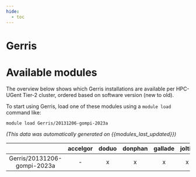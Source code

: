 ```yaml
---
hide:
  - toc
---
```


Gerris
======

# Available modules


The overview below shows which Gerris installations are available per HPC-UGent Tier-2 cluster, ordered based on software version (new to old).

To start using Gerris, load one of these modules using a `module load` command like:

```shell
module load Gerris/20131206-gompi-2023a
```

*(This data was automatically generated on {{modules_last_updated}})*  

| |accelgor|doduo|donphan|gallade|joltik|shinx|
| :---: | :---: | :---: | :---: | :---: | :---: | :---: |
|Gerris/20131206-gompi-2023a|-|x|x|x|x|-|
